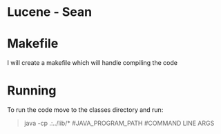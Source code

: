 # Lucene - Sean

# Makefile
I will create a makefile which will handle compiling the code

# Running
To run the code move to the classes directory and run:
>java -cp .:../lib/* #JAVA_PROGRAM_PATH #COMMAND LINE ARGS
